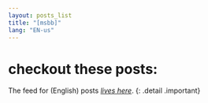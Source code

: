 ```yaml
---
layout: posts_list
title: "[msbb]"
lang: "EN-us"
---
```


# checkout these posts:

The feed for (English) posts [*lives here*](/feed/EN-us.xml).
{: .detail .important}
